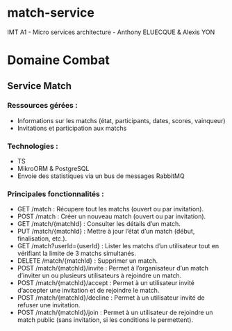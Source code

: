 # match-service
IMT A1 - Micro services architecture - Anthony ELUECQUE & Alexis YON

# Domaine Combat
## Service Match
### Ressources gérées :
- Informations sur les matchs (état, participants, dates, scores, vainqueur)
- Invitations et participation aux matchs
### Technologies :
- TS
- MikroORM & PostgreSQL
- Envoie des statistiques via un bus de messages RabbitMQ
### Principales fonctionnalités :

- GET /match : Récupere tout les matchs (ouvert ou par invitation).
- POST /match : Créer un nouveau match (ouvert ou par invitation).
- GET /match/{matchId} : Consulter les détails d’un match.
- PUT /match/{matchId} : Mettre à jour l’état d’un match (début, finalisation, etc.).
- GET /match?userId={userId} : Lister les matchs d’un utilisateur tout en vérifiant la limite de 3 matchs simultanés.
- DELETE /match/{matchId} : Supprimer un match.
- POST /match/{matchId}/invite :  Permet à l’organisateur d’un match d’inviter un ou plusieurs utilisateurs à rejoindre un match.
- POST /match/{matchId}/accept :  Permet à un utilisateur invité d’accepter une invitation et de rejoindre le match.
- POST /match/{matchId}/decline :  Permet à un utilisateur invité de refuser une invitation.
- POST /match/{matchId}/join :  Permet à un utilisateur de rejoindre un match public (sans invitation, si les conditions le permettent).

